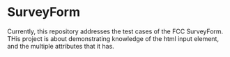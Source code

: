 # SurveyForm

Currently, this repository addresses the test cases of the FCC SurveyForm. THis project is about demonstrating
knowledge of the html input element, and the multiple attributes that it has.
